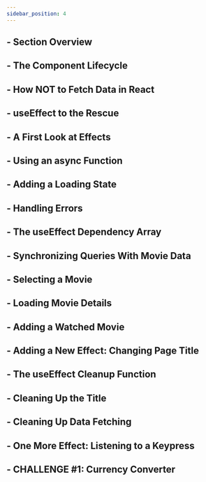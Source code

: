 ```yaml
---
sidebar_position: 4
---
```


## - Section Overview

## - The Component Lifecycle

## - How NOT to Fetch Data in React

## - useEffect to the Rescue

## - A First Look at Effects

## - Using an async Function

## - Adding a Loading State

## - Handling Errors

## - The useEffect Dependency Array

## - Synchronizing Queries With Movie Data

## - Selecting a Movie

## - Loading Movie Details

## - Adding a Watched Movie

## - Adding a New Effect: Changing Page Title

## - The useEffect Cleanup Function

## - Cleaning Up the Title

## - Cleaning Up Data Fetching

## - One More Effect: Listening to a Keypress

## - CHALLENGE #1: Currency Converter
